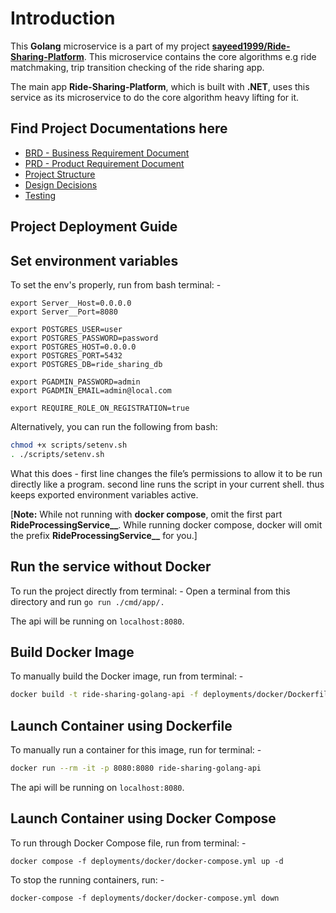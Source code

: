 # Introduction

This **Golang** microservice is a part of my project [**sayeed1999/Ride-Sharing-Platform**](https://github.com/sayeed1999/Ride-Sharing-Platform). This microservice contains the core algorithms e.g ride matchmaking, trip transition checking of the ride sharing app.

The main app **Ride-Sharing-Platform**, which is built with **.NET**, uses this service as its microservice to do the core algorithm heavy lifting for it.

## Find Project Documentations here

- [BRD - Business Requirement Document](./docs/BRD.md)
- [PRD - Product Requirement Document](./docs/PRD.md)
- [Project Structure](./docs/PROJECT_STRUCTURE.md)
- [Design Decisions](./docs/DESIGN_DECISIONS.md)
- [Testing](./docs/TESTING.md)

## Project Deployment Guide

## Set environment variables

To set the env's properly, run from bash terminal: -

```noset
export Server__Host=0.0.0.0
export Server__Port=8080

export POSTGRES_USER=user
export POSTGRES_PASSWORD=password
export POSTGRES_HOST=0.0.0.0
export POSTGRES_PORT=5432
export POSTGRES_DB=ride_sharing_db

export PGADMIN_PASSWORD=admin
export PGADMIN_EMAIL=admin@local.com

export REQUIRE_ROLE_ON_REGISTRATION=true
```

Alternatively, you can run the following from bash:

```bash
chmod +x scripts/setenv.sh
. ./scripts/setenv.sh
```

What this does - first line changes the file’s permissions to allow it to be run directly like a program. second line runs the script in your current shell. thus keeps exported environment variables active.

[**Note:** While not running with **docker compose**, omit the first part **RideProcessingService__**.
While running docker compose, docker will omit the prefix **RideProcessingService__** for you.]

## Run the service without Docker

To run the project directly from terminal: -
Open a terminal from this directory and run `go run ./cmd/app/.`

The api will be running on `localhost:8080`.

## Build Docker Image

To manually build the Docker image, run from terminal: -

```bash
docker build -t ride-sharing-golang-api -f deployments/docker/Dockerfile .
```

## Launch Container using Dockerfile

To manually run a container for this image, run for terminal: -

```bash
docker run --rm -it -p 8080:8080 ride-sharing-golang-api
```

The api will be running on `localhost:8080`.

## Launch Container using Docker Compose

To run through Docker Compose file, run from terminal: -

```noset
docker compose -f deployments/docker/docker-compose.yml up -d
```

To stop the running containers, run: -

```noset
docker-compose -f deployments/docker/docker-compose.yml down
```
